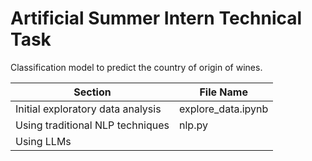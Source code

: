 # Artificial Summer Intern Technical Task
Classification model to predict the country of origin of wines.

| Section | File Name |
|-|-|
| Initial exploratory data analysis | explore_data.ipynb
| Using traditional NLP techniques | nlp.py
| Using LLMs |  
